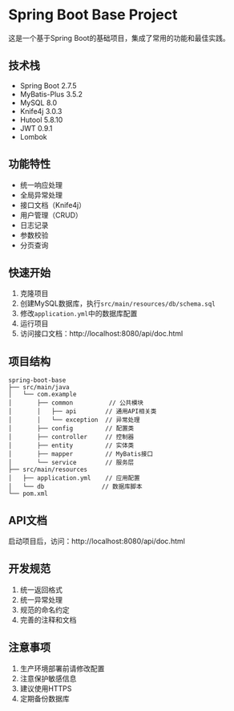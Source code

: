 # Spring Boot Base Project

这是一个基于Spring Boot的基础项目，集成了常用的功能和最佳实践。

## 技术栈

- Spring Boot 2.7.5
- MyBatis-Plus 3.5.2
- MySQL 8.0
- Knife4j 3.0.3
- Hutool 5.8.10
- JWT 0.9.1
- Lombok

## 功能特性

- 统一响应处理
- 全局异常处理
- 接口文档（Knife4j）
- 用户管理（CRUD）
- 日志记录
- 参数校验
- 分页查询

## 快速开始

1. 克隆项目
2. 创建MySQL数据库，执行`src/main/resources/db/schema.sql`
3. 修改`application.yml`中的数据库配置
4. 运行项目
5. 访问接口文档：http://localhost:8080/api/doc.html

## 项目结构

```
spring-boot-base
├── src/main/java
│   └── com.example
│       ├── common          // 公共模块
│       │   ├── api        // 通用API相关类
│       │   └── exception  // 异常处理
│       ├── config         // 配置类
│       ├── controller     // 控制器
│       ├── entity         // 实体类
│       ├── mapper         // MyBatis接口
│       └── service        // 服务层
├── src/main/resources
│   ├── application.yml    // 应用配置
│   └── db                // 数据库脚本
└── pom.xml
```

## API文档

启动项目后，访问：http://localhost:8080/api/doc.html

## 开发规范

1. 统一返回格式
2. 统一异常处理
3. 规范的命名约定
4. 完善的注释和文档

## 注意事项

1. 生产环境部署前请修改配置
2. 注意保护敏感信息
3. 建议使用HTTPS
4. 定期备份数据库
